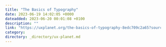 ```yaml
---
title: "The Basics of Typography"
date: 2023-06-19 14:02:05 +0000
dateadded: 2023-06-20 00:01:08 +0100
description: ""
link: "https://uxplanet.org/the-basics-of-typography-8edc709c2a65?source=rss----819cc2aaeee0---4"
category:
directory: _directory/ux-planet.md
---
```

